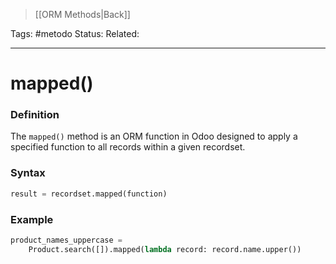 >[[ORM Methods|Back]]

Tags: #metodo
Status: 
Related: 

___

# mapped()

### Definition

The `mapped()` method is an ORM function in Odoo designed to apply a specified function to all records within a given recordset.

### Syntax
```python
result = recordset.mapped(function)
```

### Example

```python
product_names_uppercase = 
	Product.search([]).mapped(lambda record: record.name.upper())

```